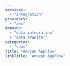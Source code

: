 ```yaml
---
services:
  - "integration"
providers:
  - "aws"
domains:
  - "data integration"
  - "data transfer"
categories:
  - "saas"
title: "Amazon AppFlow"
linkTitle: "Amazon AppFlow"
---
```

